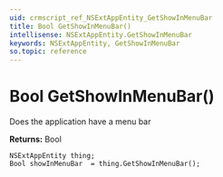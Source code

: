 ```yaml
---
uid: crmscript_ref_NSExtAppEntity_GetShowInMenuBar
title: Bool GetShowInMenuBar()
intellisense: NSExtAppEntity.GetShowInMenuBar
keywords: NSExtAppEntity, GetShowInMenuBar
so.topic: reference
---
```


# Bool GetShowInMenuBar()

Does the application have a menu bar

**Returns:** Bool

```crmscript
NSExtAppEntity thing;
Bool showInMenuBar  = thing.GetShowInMenuBar();
```

